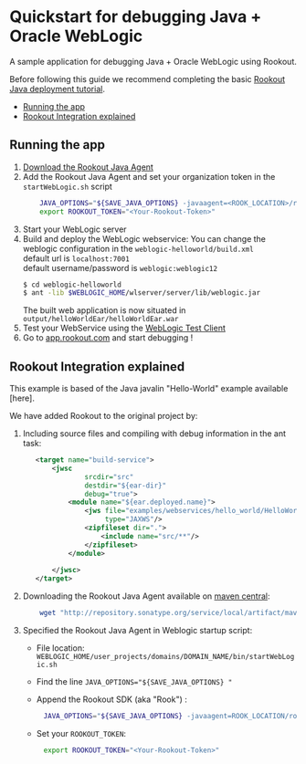 # Quickstart for debugging Java + Oracle WebLogic 

A sample application for debugging Java + Oracle WebLogic using Rookout.

Before following this guide we recommend completing the basic [Rookout Java deployment tutorial](https://github.com/Rookout/tutorial-java).

* [Running the app](#running-the-app)
* [Rookout Integration explained](#rookout-integration-explained)


## Running the app
1. [Download the Rookout Java Agent](http://repository.sonatype.org/service/local/artifact/maven/redirect?r=central-proxy&g=com.rookout&a=rook&v=LATEST)
1. Add the Rookout Java Agent and set your organization token in the `startWebLogic.sh` script
    ```bash
        JAVA_OPTIONS="${SAVE_JAVA_OPTIONS} -javaagent=<ROOK_LOCATION>/rook.jar"
        export ROOKOUT_TOKEN="<Your-Rookout-Token>"
    ```
1. Start your WebLogic server
1. Build and deploy the WebLogic webservice:
    You can change the weblogic configuration in the `weblogic-helloworld/build.xml`  
    default url is `localhost:7001`  
    default username/password is `weblogic:weblogic12`
    ``` bash
    $ cd weblogic-helloworld
    $ ant -lib $WEBLOGIC_HOME/wlserver/server/lib/weblogic.jar
    ```
    The built web application is now situated in `output/helloWorldEar/helloWorldEar.war`
1. Test your WebService using the [WebLogic Test Client](http://localhost:7001/ws_utc/begin.do?wsdlUrl=http://localhost:7001/HelloWorldImpl/HelloWorldService?WSDL)
1. Go to [app.rookout.com](https://app.rookout.com/) and start debugging !

## Rookout Integration explained

This example is based of the Java javalin "Hello-World" example available [here].

We have added Rookout to the original project by:
1. Including source files and compiling with debug information in the ant task:
    ```xml
       <target name="build-service">
           <jwsc
                   srcdir="src"
                   destdir="${ear-dir}"
                   debug="true">
               <module name="${ear.deployed.name}">
                   <jws file="examples/webservices/hello_world/HelloWorldImpl.java"
                        type="JAXWS"/>
                   <zipfileset dir=".">
                       <include name="src/**"/>
                   </zipfileset>
               </module>
       
           </jwsc>
       </target>
    ```
1. Downloading the Rookout Java Agent available on [maven central]:
    ```bash
        wget "http://repository.sonatype.org/service/local/artifact/maven/redirect?r=central-proxy&g=com.rookout&a=rook&v=LATEST"  -O rook.jar
    ```
1. Specified the Rookout Java Agent in Weblogic startup script:
    
   - File location: `WEBLOGIC_HOME/user_projects/domains/DOMAIN_NAME/bin/startWebLogic.sh`
   
   - Find the line `JAVA_OPTIONS="${SAVE_JAVA_OPTIONS} "`
   - Append the Rookout SDK (aka "Rook") :
   ```bash
        JAVA_OPTIONS="${SAVE_JAVA_OPTIONS} -javaagent=ROOK_LOCATION/rook.jar"
   ```
   - Set your `ROOKOUT_TOKEN`:
   ```bash
        export ROOKOUT_TOKEN="<Your-Rookout-Token>"
   ```


[Java + Rookout]: https://docs.rookout.com/docs/sdk-setup.html
[maven central]: https://mvnrepository.com/artifact/com.rookout/rook
